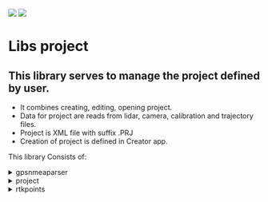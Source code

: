 <!-- PROJECT LOGO -->
<br />
<div align="left">
<img src="https://github.com/dekdekan/lidaretto-desktop/blob/completeRefactor_change_cuts/README_images/logo_black.svg#gh-light-mode-only">
<img src="https://github.com/dekdekan/lidaretto-desktop/blob/completeRefactor_change_cuts/README_images/logo_white.svg#gh-dark-mode-only">
</div>
  <h1 align="left">Libs project</h1>

## This library serves to manage the project defined by user.
 - It combines creating, editing, opening project.
 - Data for project are reads from lidar, camera, calibration and trajectory files.
 - Project is XML file with suffix .PRJ
 - Creation of project is defined in Creator app.
 
This library Consists of:

<!-- //////////////////////////////////////////////////////////////////////////////////////////////////////////////////////////////////////////////////////// -->

<details><summary>gpsnmeaparser</summary>
<p>

## gpsnmeaparser is class using for parsing GNSS Logs, specifically GGA and RMC logs.
  ### Getting Started
1. To start, simply create object of this class and then you can use corresponding methods.
2. You can also create and init object of this class by using conscructor:
```js
  gpsNMEAparser();
```
&emsp;Or:
```js
  gpsNMEAparser(std::string GGASentence,std::string RMCSentence)
```  
  
  GGA sentence looks like as follow:
  <img src="https://github.com/AlexPoltak/vrs_cvicenie_3/blob/main/Src/GPGGA.png">
  
1. To check whether some GGA sentence is valid use **isValidGGA** on object:
  
    - Returns true when sentence is valid GGA sentence, else returns false
```js
  bool isValidGGA(const std::string GGASentence)
```
2. To set class values parsed from GGA sentence use:

```js
  void setValuesGGA(std::string GGA)
```
  
  RMC sentence looks like as follow:
  <img src="https://github.com/AlexPoltak/vrs_cvicenie_3/blob/main/Src/GPMRCAsset%201.png">
  
1. To check whether some RMC sentence is valid use **isValidRMC** on object:
  
    - Returns true when sentence is valid RMC sentence, else returns false
```js
  bool isValidRMC(const std::string RMCSentence)
```
2. To set class values parsed from RMC sentence use:

```js
  void setValuesRMC(const std::string RMCSentence)
```
  
---  
  
</p>
</details>


<!-- //////////////////////////////////////////////////////////////////////////////////////////////////////////////////////////////////////////////////////// -->

<details><summary>project</summary>
<p>

#### This class serves for manipulating with project that are created by user. Creation is done in the creator app(by projectcreationdialog class) where user have to load trajectory, lidar and calibration file(That files are required for project creation). Optionally user can load camera file, if were obtained.
Based on these files is created project thanks to which user can interact with all basic stuff(Trajectory displaying, selection, showing informations, profiles generation and more).Most of operations with project are used in creator app(in corresponding classes)

  ### Getting Started
  
1. For access to all methods first create object of this class:
  
    - `c_qualityType` - quality indicator displayed on trajectory:&emsp;0 - position<br>     &emsp;&emsp;&emsp;&emsp;&emsp;&emsp;&emsp;&emsp;&emsp;&emsp;&emsp;&emsp;&emsp;&emsp;&emsp;&emsp;&emsp;&emsp;&emsp;&emsp;&emsp;&emsp;&emsp;&emsp;&emsp;&emsp;&nbsp;
1 - heading<br>
&emsp;&emsp;&emsp;&emsp;&emsp;&emsp;&emsp;&emsp;&emsp;&emsp;&emsp;&emsp;&emsp;&emsp;&emsp;&emsp;&emsp;&emsp;&emsp;&emsp;&emsp;&emsp;&emsp;&emsp;&emsp;&emsp;&nbsp;
2 - PDOP<br>     &emsp;&emsp;&emsp;&emsp;&emsp;&emsp;&emsp;&emsp;&emsp;&emsp;&emsp;&emsp;&emsp;&emsp;&emsp;&emsp;&emsp;&emsp;&emsp;&emsp;&emsp;&emsp;&emsp;&emsp;&emsp;&emsp;&nbsp;
3 - speed
    - `c_stdprecision` - maximum precision of position 
    - `c_minstdprecision` - minimum precision of position 
    - `c_stdprecisionHeading` - maximum heading precision
    - `c_minstdprecisionHeading` - minimum heading precision
    - `c_minPDOP` - disable/enable calculation
    - `c_maxPDOP` - disable/enable calculation
    - `c_minSpeed` - minimum speed precision
    - `c_maxSpeed` - maximum speed precision
    - `c_smartfilter` - whether smart filter is enabled(remove scans while standing)
    - `c_speedfilter` - whether speed filter is enabled
    - `c_speedfilterThreshold` - speed threshold for speed filter
  
> All this input parameters user can change in tab settings.(It is done by minmaxprecisiondialog class in creator app)
 ```js
    std::shared_ptr<Project> nameOfProjectObject=std::make_shared<Project>( int c_qualityType, double c_stdprecision, double c_minstdprecision, double c_stdprecisionHeading, double c_minstdprecisionHeading,double c_minPDOP, double c_maxPDOP,double c_minSpeed, double c_maxSpeed, bool c_smartfilter, bool c_speedfilter, double c_speedfilterThreshold)
  ``` 
  
2. If you want to clear project values based on which informations are displayed in UI,  use:
  
```js
  void Project::clearProject()
```    
<details><summary>&emsp;&emsp; Some required step to create project </summary>  <!--////////////////////////////////////////////////////////////////////// --></br>

1. Setting project path that contains project file name(to this file will be stored project values after saving)
```js
  void Project::setProjectFilename(QString newProjectFile)
``` 

2. Setting trajectory file path:
```js
  void Project::setTrajectoryFilename(QString newTrajectoryFile)
```  
 
3. Setting lidar file path:
      
     - `index` - ID of lidar
    
```js
  void Project::setLidarFilename(QString newLidarFile,int index)
```  
  
4. Setting path to calibration file:
```js
  void Project::setCalibrationFilename(QString newCalibrationFile)
```  
5. Setting calibration values from calibration file:
  It returns true when everything was set correctly, else returns false
```js
  bool Project::setCoreConfigurationFromCalibrationFile(const char *filename)
```  
6. Preparing needed structure that holds all lidar and camera devices info:
  It is used after setting the calibration file
     
```js
  void Project::initDevices()
```  
  
</details>

<details><summary>&emsp;&emsp; Some other methods to initialize the project </summary>  <!--////////////////////////////////////////////////////////////////////// --></br>

1. Setting path to camera files:

     - `newCameraFile` - path to files
     
        | VideoType     | 
        | :-------------| 
        | garmin_virb   |
        | labpano       | 
        | gopro         | 
        | sony          |
  
```js
  void Project::setCameraFilename(QString newCameraFile,VideoType type)
```    
  
2. To check whether path to given camera(video,images) files is correct(whether directory contains relevant files) use:

```js
  int checkWhetherCameraPathCorrect(QString path,Project::VideoType videotype);
```  

3. To set description from user about project use:
  
```js
  void setProjectDescription(std::string descr)
```  
4. You can save this description also to file by:

```js
  void saveDescriptionToFile(std::string path)
```  
  
```diff
- Most of the previous methods you can see in creator app, specificaly in projectcrationdialog class. This dialog box show up when the user selects option to create new project.
```
</details>


<details><summary>&emsp;&emsp; Saving and opening/reading project </summary>  <!--////////////////////////////////////////////////////////////////////// --></br>

1. When the required steps have been taken or some modification in project have been made, to save project with all values use **saveProjectFile** method. Project will be saved to XML file with .PRJ sufix.

```js
  void Project::saveProjectFile()
```  
  
> This method contains method **saveProjectFileToXml**, that saves all project values to XML file.

2. To open project file and read all values from it use:

    - `filename` - path to project file

```js
  ProjectOpeningStatus Project::openProjectFromFile(QString fileName)
```  
 
> This method contains method **readProjectFileFromXml**(new project version),**readProjectFile**(old project version) that serves to parse all values from lidar, calibration,trajectory and camera files and assigns all needed variables from them.

  
3. To check whether given file is XML file use:
  
```js
  bool Project::isProjectFileXML(QString fileName)
```  

4. To get name of current opened project use:
  
```js
  QString Project::getProjectFilename()
```  
   
5. To get registry name of current opened project (it is used to add project to recent projects and so on) call:
  
```js
  QString Project::getRegistryEntryNameOfProject()
``` 
  
</details>

<details><summary>&emsp;&emsp; Manipulating with trajectory/lidar frames/points </summary>  <!--////////////////////////////////////////////////////////////////////// --></br>
#### Frames
    
1. This returns indexes of **trajectory frames** that are selected(has state=2) - trajectory frames that user selects in selection mode :
  
```js
  std::vector<int> Project::getSelectedFrames()
```  
  
2. This returns indexes of **lidar frames**, based on trajectory selections (where state=2) :
  
      - `index` - lidar ID

```js
  std::vector<int> Project::getSelectedFramesForLidarDevice(int index)
```  

3. To get index of **frame from lidar**(with given ID) which is placed at given trajectory position use:
  
      - `whichTrajectoryPoint` - ID of trajectory point at which the ID of lidar frame should be returned
      - `whichLidar` - lidar ID

```js
  int Project::getLidarFrameFromTrajectoryRelationInfo(int whichTrajectoryPoint, int whichLidar)
```    
  
4. To obtain **lidar frames** indexes based on given trajectory indexes and lidar ID use **getSelectedFilteredFramesForLidarDevice**:
 &emsp;If there are some missing trajectory indexes in input, the space in corresponding lidar frames indexes will be filled in return.

    - `preselected` - IDs of trajectory points at which the IDs of lidar frame should be returned
    - `index` - lidar ID

```js
  std::vector<int>  Project::getSelectedFilteredFramesForLidarDevice(std::vector<int> &preselected,int index)
``` 

5. To get lidar frame structure use:

    - `whichLidar` - ID of lidar whose frame will be returned
    - `localfile` - lidar file in which the frame will be searched
    - `index` - index of frame, which should be returned
    - `lidToFrame` - lidar transformation
    - `restriction` - restriction to add some points to frame

> It is used for export in pointcloudExporter class

```js
  BaseFrame Project::getLidarFrameFromLidar(int whichLidar,std::ifstream &localfile,int index,CLidarToFrameTrans *lidToFrame,laserFrameRestrictionBase *restriction,int &openedFileID,int colormodel ,double minIntensityColor,double maxIntensityColor )
``` 


6. To save/get selected frames(selected by user in selection mode) to/from file for access in another app use:
&emsp; &emsp;To save use:
```js
  bool saveProjectSelectionToXml();
```  
> Method returns true when saving was successful, else returns false

&emsp; &emsp;To get selected frames from saved file use:
```js
  std::vector<int> Project::getSelectionFromXml()
```  
> Method returns IDs of selected frames

7. To clear selection of trajectory(changing value of all trajectory states to state=0) call:
```js
  void Project::clearTrajectorySelection()
```

8. To receive relational vector between lidar frames and trajectory use:
```js
  std::vector<FrameData>& Project::getFramesTrajectoryRelationsInfoAsReference()
``` 
   &emsp; To get reference on this relational vector call:
```js
  std::vector<FrameData>* Project::getFramesTrajectoryRelationsInfoAsPointer()
``` 

9. To fill/get trajectory frames structure(info about selected frames and so on) call **getTrajectoryRealtionInfoPtr()**. It is used for undostack operations and for some visualizations on map...:
  
&emsp; &emsp;To get this structure use:

```js
  std::shared_ptr<std::vector<framesTrajectoryRelationsInfoStruct>> getTrajectoryRealtionInfoPtr()
```

&emsp; &emsp;To fill this structure use:

```js
  void Project::fillFramesTrajectoryRelationsInfo(int trajectoryType)
```

```diff  
 - It is generated/filled with **trajectoryTransformation** vector that is prepared by trajectory reader in reading methods for opening project
```


10. To obtain trajectory transformations vector, that is prepared by trajectory reader in reading methods for opening project, call:
  
     - `withModification` - when is true and some modification by fit points are done, the modified trajectory transformations will be returned

```js
  std::vector<Transformation> &getTrajectoryTransformation(bool withModification=false)
```
   &emsp; To get zero(first) transformation from this vector use:
  
```js
  const Transformation &getZeroPositionFromTransformation()
```
   &emsp; To get length of transformation vector(length of trajectory) use method **getTrajectoryLength**. It is used in Graph making:

```js
  int getTrajectoryLength()
```
<br>

#### Points

1. To find the point that is at given distance before the point with given ID use:

    - `fromWhichpoint` - ID of trajectory point(in framesTrajectoryRelationsInfo structure) from which the point before it is searched.
    - `dist` - distance from "fromWhichpoint" point
 
> It returns transformation ID of point that is at given distance

```js
  int Project::findPointTrajectoryInDistBefore(int fromWhichpoint, double dist)
```
<br>

2. To find the point that is at given distance after the point with given ID use:

    - `fromWhichpoint` - ID of trajectory point(in framesTrajectoryRelationsInfo structure) from which the point behind it is searched.
    - `dist` - distance from "fromWhichpoint" point

> It returns transformation ID of point that is at given distance

```js
  int Project::findPointTrajectoryInDistAfter(int fromWhichpoint, double dist)
```

<br>

3. To find out the distance between two trajectory points use method:

    - `first` - ID of first trajectory point(in framesTrajectoryRelationsInfo structure)
    - `second` - ID of second trajectory point(in framesTrajectoryRelationsInfo structure)

```js
  double Project::findDistBetweenTrajectoryPoints(int first, int second)
```

</details>
  
  
<details><summary>&emsp;&emsp; Wrappers for trajectory matters(inertial explorer filereader)  </summary>  <!--////////////////////////////////////////////////////////////////////// --></br>
  
1. To generate transformations for trajectory call **traj_generateTransformation**. It is used in projectcreationdialog class.
  
```js
  void Project::traj_generateTransformation()
```   
  
2. To read trajectory file and inits values for trajectory reader class(inertialExplorerFileReader) call **traj_readTrajectoryFromFile**. It is used in projectcreationdialog class and in project reading methods.
  
```js
  int Project::traj_readTrajectoryFromFile(QString rawTrajFile)
```     
  
3. To inits relational vector between lidar data and trajectory file use **traj_initFileWithTransformations**. It is used in projectcreationdialog class.
  
```js
  void Project::traj_initFileWithTransformations(int index)
```

4. To obtain trajectory constrains use **traj_getFileConstrains**. It is used in projectcreationdialog class.
  
```js
  void Project::traj_getFileConstrains(InertialExplorerBoxData &constrains)
```

</details>
  
<details><summary>&emsp;&emsp; Creating and manipulating with line cutting segment and relevant zones </summary>  <!--////////////////////////////////////////////////////////////////////// --></br>

  It is displayed in profile mode on map(creator app), when user clicks somewhere on trajectory. Based on this line segment(frames that are inside) is generated pointcloud to display in profiles.:

#### Line cut segment
Line cut segment variable holds points that defines itself:

| Range from                        | Range to                         |      | definition          |
| :-------------                    | :-------------                   |------| :-------------      | 
| lineCutSegment->cutRectangle[0]   |                                  |      | center of line( where user clicked on trajectory)     | 
| lineCutSegment->cutRectangle[1]   | lineCutSegment->cutRectangle[4]  |      | perimeter points of line that indicates width of XY projection-aerial view    |
| lineCutSegment->cutRectangle[5]   | lineCutSegment->cutRectangle[8]  |      | perimeter points of line that indicates width of ZX projection-cut view  |
| lineCutSegment->cutRectangle[9]   | lineCutSegment->cutRectangle[12] |      | perimeter points of line that indicates sideway cut       | 
  
  
1. To prepare line cut segment points use method getPerpendicularLineSegmentAtTrajectory(). Line segment is generated perpendicular to given trajectory place.

      - `trajectoryID` - ID of trajectory point to which the points of perpendicular line segment are calculated
      - `segmentLength` - length of line segment(defined by user)
      - `segmentWidth` - width of XY projection-aerial view(defined by user)
      - `cutWidth` - width of cut (width of ZX projection-cut view defined by user)
  
```js
  std::vector<QPointF> Project::getPerpendicularLineSegmentAtTrajectory(int trajectoryID, double segmentLength,double segmentWidth,double cutWidth)
```    
  
```diff
- Points of this line cut segment and more visual parameter you can get by method getParamsForMapStruct()
```
  
2. To obtain IDs of trajectory for prepared line segment use method **getFramesForPerpendicularLineSegment**. Based on this IDs is generated pointcloud for projections in creator app:

      - `limits` - limits of line segment(you can use return value from method **getPerpendicularLineSegmentAtTrajectory**)
      - `selectedId` - ID of trajectory where line segment is created
      - `segmentWidth` - width of XY projection-aerial view( set by user)

```js
  std::vector<int> Project::getFramesForPerpendicularLineSegment(std::vector<QPointF> limits,int selectedId,double segmentWidth)
```  
  
3. To prepare line cut segment for sideway view(ZY projection) use:

      - `cx` - X position of sideway cutting line center
      - `cy` - Y position of sideway cutting line center
      - `rx` - direction vector of sideway cutting line
      - `ry` - direction vector of sideway cutting line

```js
  std::vector<pcl::PointXYZRGB> Project::getPerpedicularLineSegmentForSidewayCut(double cx,double cy, double rx,double ry,int trajectoryID,int rtkID, double segmentLength,double segmentWidth,double cutWidth)

```  
 > It returns points of prepared line segment in order:<br>
    - [0] center point of cutting line<br>
    - [1] right centered point of cut(on right side of trajectory)<br>
    - [2] left centered point of cut(on left side of trajectory)
  
  
 4. To clear line cut segment variable that holds zones and points of cutting lines use **clearLineCut** method.
  
```js
  void clearLineCut()
```  

#### Zones
1. To get number of zones in current prepared line cut segment, use:
  
 ```js
  int getLineCutSegmentZonesCount()
``` 
  
2. To get angle between zones of points in prepared cutting line segment call:
  
      - `firstZone` - ID of some zone in cutting line segment
      - `secondZone` - ID of another zone in cutting line segment

> Returns angle in radians. It is used in correction to shift zone in chosen angle.
```js
  double Project::getAngleBetweenLineCutSegmentZones(int firstZone, int secondZone)
```  
  
3. To get GPS timestamp for given zone in prepared cutting line segment use:

      - `i` - ID of zone in cutting line segment

```js
  double Project::getTimeOfLineCutSegmentZone(int i)
```  

4. To receive trajectory ID for given zone of prepared line cut segment use:
  
      - `i` - ID of zone in cutting line segment

```js
  int Project::getTrajectoryIDOfLineCutSegmentZone(int i)
```  
  

</details>
  
  
<details><summary>&emsp;&emsp; Methods for creating and manipulating with corrections of pointcloud </summary>  <!--////////////////////////////////////////////////////////////////////// --></br>

  In profile mode user can click somewhere on trajectory and make corrections there in a few steps. Firstly user can measure in profile views with measurement tool(measurement button in menu among profile views), where pointcloud should be corrected. After measurement, user can create correction by pressing FIT button that is next to the measurement tool button.
  
1. To add fit point use method **addFitPoint**.  It is point(with correction structure) on trajectory, where user wants to create correction. Correction structure holds user measurements, trajectory time and so on:

      - `positionID` - ID of trajectory position where correction should be made
      - `correctioninfo` -  correction info structure that will be added
      - `nearestPosible` - treshold to add fitpoint. If given fit point is closer to some existing fitpoint than this value,then this fitpoint will not be added.
      - `connectedDistance` - how far trajectory points can be from each other to be connected to same correction.
      - `fadeDistance` - how far end points should be from relevant fit point

> Returns true when fitpoint was added, else returns false.

```js
  bool Project::addFitPoint(int positionID, FITpointCorection correctioninfo,double nearestPosible,double connectedDistance,double fadeDistance)
```  

2. To modify existing fitpoint use:
  
      - `positionID` - ID of trajectory position where correction should be modified
      - `correctioninfo` -  correction info structure that will replace the previous one
      - `nearestPosible` - it is not used there
      - `connectedDistance` - how far trajectory points can be from each other to be connected to same correction.
      - `fadeDistance` - how far end points should be from relevant fit point

> When point for modification does not exist, the new one will be added.

```js
  bool Project::modifyFitPoint(int positionID, FITpointCorection correctioninfo,double nearestPosible,double connectedDistance,double fadeDistance)
```   
 
3. To add end points(where corrections on trajectory will end) for each fit point use:
  
      - `connectedDistance` - how far trajectory points can be from each other to be connected to same correction.
      - `fadeDistance` - how far end points should be from relevant fit point
  
> - If distance between neighboring fitpoints is lower than connectedDistance, existing end points will be shifted.<br>
> - If distance between neighboring fitpoints is higher than connectedDistance, new end points will be added<br>
>  - Endpoints in fitpoints std::map variable have for distinctions negative value of trajectory ID. Therefore, when you want to access to trajectory by ID use absolut value of this map key.
  

```js
  void Project::addEndPointsToFitCorrections(double connectedDistance,double fadeDistance)
```    

4. To calculate and apply corrections based on added fitpoints use:
  
      - `connectedDistance` - how far trajectory points can be from each other to be connected to same correction.
      - `holdDistance` - if fit points are not connected, how far to hold the correction value
      - `fadeDistance` - how far end points should be from relevant fit point
  
> This prepare **modifiedtrajectoryTransformation** variable which can be obtained by method **getTrajectoryTransformation** described in section ** Manipulating with trajectory, lidar frames**:
  
```js
  void Project::calcCorrectionFromFitPoints(double connectedDistance,double holdDistance,double fadeDistance)
```   
  
5. To find out whether corrections were created use:
  
> It returns true when some corrections were created, else returns false  
```js
  bool correctionExists()
```   
  
6. To get reference of created fitpoints for access to them use:
  
```js
  std::shared_ptr<std::map<int,FITpointCorection>> Project::getFitpointsAsReference()
```  
7. To save all crated correction fit points for future reconstruction of corrections use:
  
```js
  bool Project::saveFitPoints()
```  
  
8. To load saved fitpoints for reconstruction of created corrections call>
  
> It returns true when fitpoints were loaded, false when loading of fitpoint file was incorrect 
  
```js
  bool Project::loadFitPoints()
``` 
  
  
9. To obtain calculated trajectory corrections for zone in prepared cutting line segment use:
  
      - `holdDistance` - ID of zone in prepared cutting line segment
  
> Creating and manipulating with cutting line segment is described in section **Creating and manipulating with line cutting segment**
  
```js
  correction Project::getTrajectoryCorrectionForZone(int i)
``` 
  
</details>


  
<details><summary>&emsp;&emsp; Manipulating with visual parameters (contains filters and auxliary methods that can be used) </summary>  <!--////////////////////////////////////////////////////////////////////// --></br>

#### User can change visual parameters in settings tab

```diff
- Most of this visual parameters are described in object creation method of this class.
```

1. These visual parameters, cutting line segment and more you can obtain in structure by method **getParamsForMapStruct**:

> This structure is used in mymapcontrol class to draw trajectory, line cutting segment and other stuff on map.

```js
  ParametersForMapInteraction Project::getParamsForMapStruct()
``` 
 <br>  <br> 
 
2. To get value of specific visual parameter use:

```js
  {return type} Project::getVisualParameter{name of paramter}()
``` 
  
  <br> 
  
3. To set value of specific visual parameter use:

```js
  void setVisualParameter{name of parameter}(value)
``` 
  
  <br> 
  
4. For obtaining whether shake filter is enabled use:

```js
  bool getUseShakeFilter()
``` 
  
&emsp; &emsp;To set it use:
```js
  void setUseShakeFilter(bool usefilt)
```  
 
 <br> 
 
5. This sets prepared quality parameter to framesTrajectoryRelationsInfo structure. (It is used for coloring the trajectory by quality type in mymapcontrol class).

  
```js
  void Project::setVisualQualityParameter()
```
```diff
- Use setVisualQualityParameter method when quality parameter was changed
```

<br> 

6. To use trajectory disabling based on filters in usage use:
```js
  void Project::setTrajectoryDisabling()
```

&emsp;It contains **disableTrajectoryPartsByDiff** method that represents shake filter:<br> 
&emsp;&emsp;    - `secAfter` - seconds after problem point. 

> Points that are in given time(secAfter input) from problem point, will be also disabled.

```js
void Project::disableTrajectoryPartsByDiff(int secAfter)
```

<br> 
   
7. To clear all trajectory disabling use:
```js
  void Project::clearTrajectoryDisabling()
```

<br>

8. To get indexes of lidar lines based on preset value call:
  
    - `whichlidar` - ID of lidar
        | whichlines    | 
        | :-------------| 
        | All           |
        | Central       | 
        | EverySecond   | 
        | HighRes       |
        | UltraHighRes  |

```js
  std::vector<int> Project::getUnusedLaserLinesForLidar(int whichlidar, BaseLidarReader::LidarLinesPresets whichlines)
```     


</details>
  
  
  
<details><summary>&emsp;&emsp; Manipulating with transformations, rotations and time offsets of/between devices(lidar, camera, body) </summary>  <!--////////////////////////////////////////////////////////////////////// --></br>

#### Transformations
1. Transformation of lidar device:<br>
  To set this transformation:
```js
  void Project::setLidarTransformation(Transformation newTransform, int lidarIndex, double gain)
```  
&emsp; &emsp;To get this transformation:
```js
  Transformation Project::getLidarTransformation(int lidarIndex, double gain)
```   
 <br> 
 
2. Transformation of camera device:<br>
  To set this transformation:
```js
  void Project::setCameraTransformation(Transformation newTransform, int cameraIndex, double gain)
```  
&emsp; &emsp;To get this transformation:
```js
  Transformation Project::getCameraTransformation(int cameraIndex, double gain)
```   
   
 <br> 
 
3. Transformation between lidar and IMU:<br>
  To set this transformation use:

```js
  void Project::setTransformationLidar_IMU(Transformation newTransform, int lidarIndex, double gain)
```  
&emsp; &emsp;To get this transformation use:
```js
  Transformation Project::getTransformationLidar_IMU(int lidarIndex,double gain)
```  
&emsp; &emsp;To clear this transformation use:
```js
  void Project::clearTransformationLidar_IMU(int lidarIndex)
```  
<br> 

4. Transformation between camera and IMU:<br>
  To get this transformation use:
```js
  Transformation Project::getTransformationCamera_IMU(int cameraIndex)
```  
 <br> 
 
5. Transformation between IMU and vehicle(what the devices are connected to):
```js
  Transformation Project::getTransformationIMU_Vehicle()
```  


6. To obtain transformation ID of given frame for given lidar use:
    - `whichDevice` - ID of lidar
    - `whichFrame` - ID of frame for which the ID of transformation should be returned
   
> It is used in pointcloudexporter class
  
```js
  int Project::getTransformationPostionOfDeviceFrame(int whichDevice, int whichFrame)
```   
  
  
7. To obtain transformation ID of given frame for given camera use:
    - `whichDevice` - ID of camera
    - `whichFrame` - ID of frame for which the ID of transformation should be returned

> It is used in pointcloudexporter class

```js
  int Project::getTransformationPostionOfDeviceFrame(int whichDevice, int whichFrame)
```   
#### Rotations

1. Rotation  between IMU and vehicle(what the devices are connected to):
  To get this transformation use:
```js
  Transformation Project::getIMUtoVehicleRotation()
```  
  <br> 
  
2. Rotation of lidar device:
  To get this rotation:
```js
  double Project::getLidarRotation(int lidarIndex)
```   
 <br> 

3. Rotation of camera device:<br>
  To set this rotation:
```js
  void Project::setCameraRotation(int cameraIndex,double rotation)
```  
&emsp; &emsp;To get this rotation:
```js
  double Project::getCameraRotation(int cameraIndex)
```   

 <br> 

4. To get boresight rotation use :
```js
  Transformation Project::getBoresightRotation()
``` 
#### Time offsets

1. Time offset of lidar device:<br>
  To get this offset:
```js
  double getLidarTimeOffset(int lidarIndex)
```   

 <br> 

2. Time offset of camera device:<br>
  To set this offset:
```js
  void setCameraTimeOffset(int cameraIndex,double newOffset);
```  
&emsp; &emsp;To get this offset:
```js
  double getCameraTimeOffset(int cameraIndex);
```   


</details>
  
<details><summary>&emsp;&emsp; Adding RTK points </summary>  <!--////////////////////////////////////////////////////////////////////// --></br>

```diff
- This methods serves to add RTK points, when user load them, to project file.
- Loading of RTK points is done in CreatorMainWindow class speciffically by AddRtkPointDialog widget class
- Manipulating with RTK points and making some corrections by them is done in class rtkpoints also described in this README.
```

1. To add/prepare RTK point to RTK vector variable use:

> This is used in **reconstructProfile method** to reconstruct profiles from fitpoint that user choosed. Fitpoint is there added to RTK point vector.

```js
  void addRTKpoint(RtkPoint newPoint);
```   

2. This saves all RTK points(previous added RTK points with appended input RTK points) to project file :

    - `pointsToAdd` - These points will be appended to RTK vector

```js
  void Project::addRTKpoint(std::shared_ptr<std::vector<RtkPoint>> pointsToAdd)
```   

3. To filter given RTK by trajectory boundaries use:

    - `pointsToFilter` - RTK Points to filter. These vector after filtering will hold only RTK points inside the boundaries

> This method returns number of filtered RTK points

```js
  int Project::filterRTKpointsByProjectBoundaries(std::shared_ptr<std::vector<RtkPoint>> pointsToFilter)
```   


4. To get reference of prepared/loaded RTK points vector use:
```js
  std::shared_ptr<std::vector<RtkPoint>> Project::getRTKpointsAsReference()
```   


5. To clear vector that holds RTK points use:
```js
  void Project::clearRtkPoints()
```   
  
  
</details>


 <details><summary>&emsp;&emsp; Camera files preparation</summary>  <!--////////////////////////////////////////////////////////////////////// --></br>
 
  
 1. To prepare structure that holds camera data, info use:<br>
 
    - `cameraIndex` - ID of camera for which all should be prepared
    - `filename` - path to camera files
    -   | video_type-type of camera     | 
        | :-------------                | 
        | garmin_virb                   |
        | labpano                       | 
        | gopro                         | 
        | sony                          |

 > This method load camera files and prepare relational vector between video frames and trajectory. It is used for having access to specific video frame at given trajectory position and so on
 
```js
  int Project::filterRTKpointsByProjectBoundaries(std::shared_ptr<std::vector<RtkPoint>> pointsToFilter)
```   

</details>

  
  
  
---   
  
</p>
</details>

<!-- //////////////////////////////////////////////////////////////////////////////////////////////////////////////////////////////////////////////////////// -->

<details><summary>rtkpoints</summary>
<p>
  



</p>
</details>

